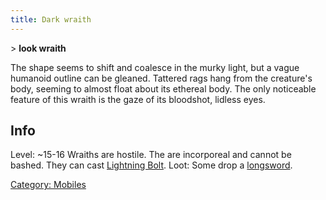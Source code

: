 ```yaml
---
title: Dark wraith
---
```


\> **look wraith**

The shape seems to shift and coalesce in the murky light, but a vague
humanoid outline can be gleaned. Tattered rags hang from the
creature's
body, seeming to almost float about its ethereal body. The only
noticeable
feature of this wraith is the gaze of its bloodshot, lidless eyes.

## Info

Level: ~15-16
Wraiths are hostile. The are incorporeal and cannot be bashed. They can
cast [Lightning Bolt](Lightning_Bolt "wikilink").
Loot: Some drop a [longsword](a_longsword "wikilink").

[Category: Mobiles](Category:_Mobiles "wikilink")